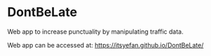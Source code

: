 # DontBeLate
Web app to increase punctuality by manipulating traffic data.

Web app can be accessed at: https://itsyefan.github.io/DontBeLate/